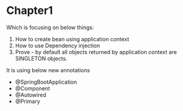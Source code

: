 # Chapter1
Which is focusing on below things:

1. How to create bean using application context 
2. How to use Dependency injection 
3. Prove - by default all objects returned by application context are SINGLETON objects.

It is using below new annotations

* @SpringBootApplication 
* @Component 
* @Autowired 
* @Primary
